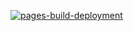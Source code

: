 [![pages-build-deployment](https://github.com/vesturo/project-77/actions/workflows/pages/pages-build-deployment/badge.svg)](https://github.com/vesturo/project-77/actions/workflows/pages/pages-build-deployment)
